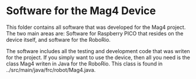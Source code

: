 # Software for the Mag4 Device

This folder contains all software that was developed for the Mag4 project.  The two 
main areas are: Software for Raspberry PICO that resides on the device itself, 
and software for the RoboRio.

The software includes all the testing and development code that was writen for the
project.  If you simply want to use the device, then all you need is the class Mag4 
writen in Java for the RoboRio.  This class is found in ../src/main/java/frc/robot/Mag4.java.

